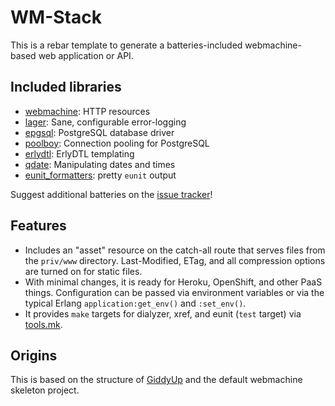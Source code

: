 # WM-Stack

This is a rebar template to generate a batteries-included
webmachine-based web application or API.

## Included libraries

* [webmachine](https://github.com/basho/webmachine): HTTP resources
* [lager](https://github.com/basho/lager): Sane, configurable error-logging
* [epgsql](https://github.com/epgsql/epgsql): PostgreSQL database driver
* [poolboy](https://github.com/devinus/poolboy): Connection pooling
  for PostgreSQL
* [erlydtl](https://github.com/erlydtl/erlydtl): ErlyDTL templating
* [qdate](https://github.com/choptastic/qdate): Manipulating dates and
  times
* [eunit_formatters](https://github.com/seancribbs/eunit_formatters):
  pretty `eunit` output

Suggest additional batteries on the
[issue tracker](https://github.com/seancribs/wm-stack/issues)!

## Features

* Includes an "asset" resource on the catch-all route that serves
  files from the `priv/www` directory. Last-Modified, ETag, and all
  compression options are turned on for static files.
* With minimal changes, it is ready for Heroku, OpenShift, and other
  PaaS things. Configuration can be passed via environment variables
  or via the typical Erlang `application:get_env()` and `:set_env()`.
* It provides `make` targets for dialyzer, xref, and eunit (`test`
  target) via [tools.mk](https://github.com/basho/tools.mk).

## Origins

This is based on the structure of
[GiddyUp](https://github.com/basho/giddyup) and the default webmachine
skeleton project.
